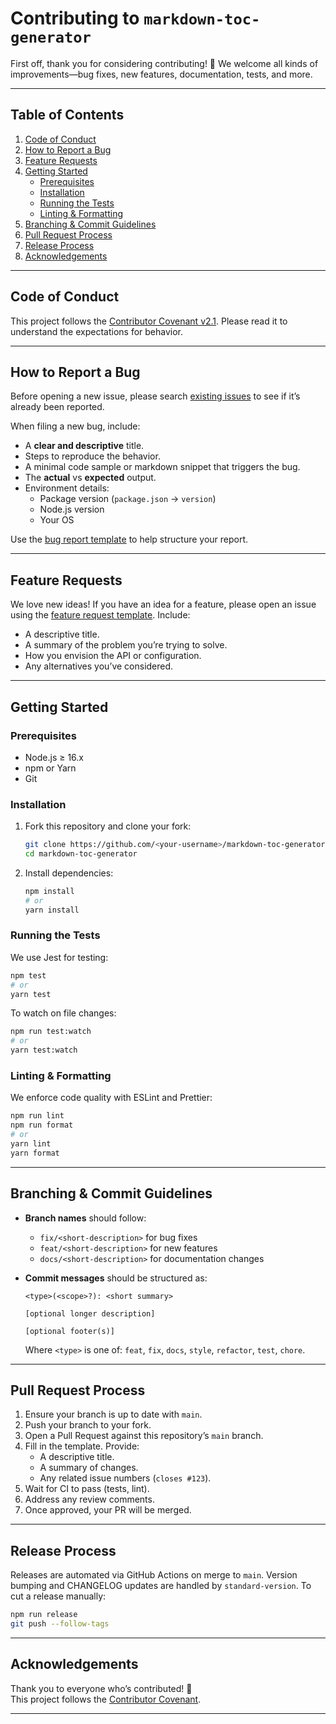 # Contributing to `markdown-toc-generator`

First off, thank you for considering contributing! 🎉 We welcome all kinds of improvements—bug fixes, new features, documentation, tests, and more.

---

## Table of Contents

1. [Code of Conduct](#code-of-conduct)  
2. [How to Report a Bug](#how-to-report-a-bug)  
3. [Feature Requests](#feature-requests)  
4. [Getting Started](#getting-started)  
   - [Prerequisites](#prerequisites)  
   - [Installation](#installation)  
   - [Running the Tests](#running-the-tests)  
   - [Linting & Formatting](#linting--formatting)  
5. [Branching & Commit Guidelines](#branching--commit-guidelines)  
6. [Pull Request Process](#pull-request-process)  
7. [Release Process](#release-process)  
8. [Acknowledgements](#acknowledgements)  

---

## Code of Conduct

This project follows the [Contributor Covenant v2.1][coc]. Please read it to understand the expectations for behavior.

---

## How to Report a Bug

Before opening a new issue, please search [existing issues][issues] to see if it’s already been reported.

When filing a new bug, include:

- A **clear and descriptive** title.
- Steps to reproduce the behavior.
- A minimal code sample or markdown snippet that triggers the bug.
- The **actual** vs **expected** output.
- Environment details:
  - Package version (`package.json` → `version`)
  - Node.js version
  - Your OS

Use the [bug report template][bug-template] to help structure your report.

---

## Feature Requests

We love new ideas! If you have an idea for a feature, please open an issue using the [feature request template][feature-template]. Include:

- A descriptive title.
- A summary of the problem you’re trying to solve.
- How you envision the API or configuration.
- Any alternatives you’ve considered.

---

## Getting Started

### Prerequisites

- Node.js ≥ 16.x  
- npm or Yarn  
- Git  

### Installation

1. Fork this repository and clone your fork:
   ```bash
   git clone https://github.com/<your-username>/markdown-toc-generator.git
   cd markdown-toc-generator
   ```
2. Install dependencies:
   ```bash
   npm install
   # or
   yarn install
   ```

### Running the Tests

We use Jest for testing:

```bash
npm test
# or
yarn test
```

To watch on file changes:

```bash
npm run test:watch
# or
yarn test:watch
```

### Linting & Formatting

We enforce code quality with ESLint and Prettier:

```bash
npm run lint
npm run format
# or
yarn lint
yarn format
```

---

## Branching & Commit Guidelines

- **Branch names** should follow:
  - `fix/<short-description>` for bug fixes  
  - `feat/<short-description>` for new features  
  - `docs/<short-description>` for documentation changes  

- **Commit messages** should be structured as:
  ```
  <type>(<scope>?): <short summary>

  [optional longer description]

  [optional footer(s)]
  ```
  Where `<type>` is one of: `feat`, `fix`, `docs`, `style`, `refactor`, `test`, `chore`.

---

## Pull Request Process

1. Ensure your branch is up to date with `main`.
2. Push your branch to your fork.
3. Open a Pull Request against this repository’s `main` branch.
4. Fill in the template. Provide:
   - A descriptive title.
   - A summary of changes.
   - Any related issue numbers (`closes #123`).
5. Wait for CI to pass (tests, lint).
6. Address any review comments.
7. Once approved, your PR will be merged.

---

## Release Process

Releases are automated via GitHub Actions on merge to `main`. Version bumping and CHANGELOG updates are handled by `standard-version`. To cut a release manually:

```bash
npm run release
git push --follow-tags
```

---

## Acknowledgements

Thank you to everyone who’s contributed! 🙏  
This project follows the [Contributor Covenant][coc].

---

[coc]: https://www.contributor-covenant.org/version/2/1/code_of_conduct  
[issues]: https://github.com/your-org/markdown-toc-generator/issues  
[bug-template]: https://github.com/your-org/markdown-toc-generator/blob/main/.github/ISSUE_TEMPLATE/bug_report.md  
[feature-template]: https://github.com/your-org/markdown-toc-generator/blob/main/.github/ISSUE_TEMPLATE/feature_request.md  
